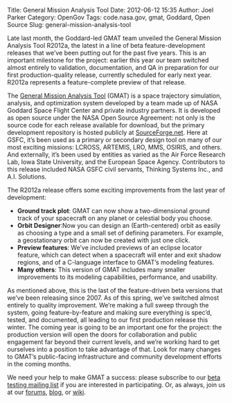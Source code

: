 Title: General Mission Analysis Tool
Date: 2012-06-12 15:35
Author: Joel Parker
Category: OpenGov
Tags: code.nasa.gov, gmat, Goddard, Open Source
Slug: general-mission-analysis-tool

Late last month, the Goddard-led GMAT team unveiled the General Mission
Analysis Tool R2012a, the latest in a line of beta feature-development
releases that we’ve been putting out for the past five years. This is an
important milestone for the project: earlier this year our team switched
almost entirely to validation, documentation, and QA in preparation for
our first production-quality release, currently scheduled for early next
year. R2012a represents a feature-complete preview of that release.

The [General Mission Analysis Tool][] (GMAT) is a space trajectory
simulation, analysis, and optimization system developed by a team made
up of NASA Goddard Space Flight Center and private industry partners. It
is developed as open source under the NASA Open Source Agreement: not
only is the source code for each release available for download, but the
primary development repository is hosted publicly at
[SourceForge.net][]. Here at GSFC, it’s been used as a primary or
secondary design tool on many of our most exciting missions: LCROSS,
ARTEMIS, LRO, MMS, OSIRIS, and others. And externally, it’s been used by
entities as varied as the Air Force Research Lab, Iowa State University,
and the European Space Agency. Contributors to this release included
NASA GSFC civil servants, Thinking Systems Inc., and A.I. Solutions.

The R2012a release offers some exciting improvements from the last year
of development:

-   **Ground track plot**: GMAT can now show a two-dimensional ground
    track of your spacecraft on any planet or celestial body you choose.
-   **Orbit Designer**:Now you can design an (Earth-centered) orbit as
    easily as choosing a type and a small set of defining parameters.
    For example, a geostationary orbit can now be created with just one
    click.
-   **Preview features**: We’ve included previews of an eclipse locator
    feature, which can detect when a spacecraft will enter and exit
    shadow regions, and of a C-language interface to GMAT’s modeling
    features.
-   **Many others**: This version of GMAT includes many smaller
    improvements to its modeling capabilities, performance, and
    usability.

As mentioned above, this is the last of the feature-driven beta versions
that we’ve been releasing since 2007. As of this spring, we’ve switched
almost entirely to quality improvement. We’re making a full sweep
through the system, going feature-by-feature and making sure everything
is spec’d, tested, and documented, all leading to our first production
release this winter. The coming year is going to be an important one for
the project: the production version will open the doors for
collaboration and public engagement far beyond their current levels, and
we’re working hard to get ourselves into a position to take advantage of
that. Look for many changes to GMAT’s public-facing infrastructure and
community development efforts in the coming months.

We need your help to make GMAT a success: please subscribe to our [beta
testing mailing list][] if you are interested in participating. Or, as
always, join us at our [forums][], [blog][], or [wiki][].

  [General Mission Analysis Tool]: http://code.nasa.gov/project/general-mission-analysis-tool/
  [SourceForge.net]: http://sourceforge.net/projects/gmat/
  [beta testing mailing list]: https://lists.sourceforge.net/mailman/listinfo/gmat-betatest
  [forums]: http://gmat.ed-pages.com/forum/
  [blog]: http://gmat.sf.net/blog
  [wiki]: http://gmat.ed-pages.com/wiki
